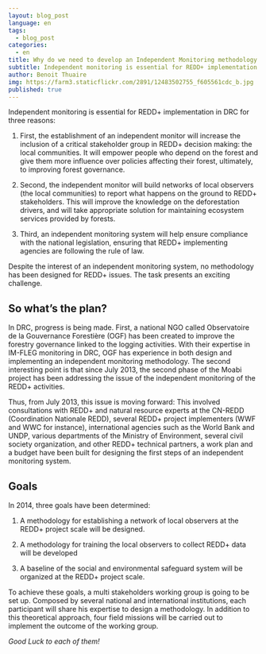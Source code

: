 ```yaml
---
layout: blog_post
language: en
tags:
  - blog_post
categories:
  - en
title: Why do we need to develop an Independent Monitoring methodology for REDD+?
subtitle: Independent monitoring is essential for REDD+ implementation in DRC.  Despite the interest of an independent monitoring system, no methodology has been designed for REDD+ issues. The task presents an exciting challenge.
author: Benoit Thuaire
img: https://farm3.staticflickr.com/2891/12483502755_f605561cdc_b.jpg
published: true
---
```

Independent monitoring is essential for REDD+ implementation in DRC for three reasons:

1. First, the establishment of an independent monitor will increase the inclusion of a critical stakeholder group in REDD+ decision making: the local communities. It will empower people who depend on the forest and give them more influence over policies affecting their forest, ultimately, to improving forest governance.

2. Second, the independent monitor will build networks of local observers (the local communities) to report what happens on the ground to REDD+ stakeholders. This will improve the knowledge on the deforestation drivers, and will take appropriate solution for maintaining ecosystem services provided by forests.

3. Third, an independent monitoring system will help ensure compliance with the national legislation, ensuring that REDD+ implementing agencies are following the rule of law.

Despite the interest of an independent monitoring system, no methodology has been designed for REDD+ issues. The task presents an exciting challenge.


## So what’s the plan?

In DRC, progress is being made. First, a national NGO called Observatoire de la Gouvernance Forestière (OGF) has been created to improve the forestry governance linked to the logging activities. With their expertise in IM-FLEG monitoring in DRC, OGF has experience in both design and implementing an independent monitoring methodology. The second interesting point is that since July 2013, the second phase of the Moabi project has been addressing the issue of the independent monitoring of the REDD+ activities.

Thus, from July 2013, this issue is moving forward: This involved consultations with REDD+ and natural resource experts at the CN-REDD (Coordination Nationale REDD), several REDD+ project implementers (WWF and WWC for instance), international agencies such as the World Bank and UNDP, various departments of the Ministry of Environment, several civil society organization, and other REDD+ technical partners, a work plan and a budget have been built for designing the first steps of an independent monitoring system.


## Goals

In 2014, three goals have been determined:

1. A methodology for establishing a network of local observers at the REDD+ project scale will be designed.

2. A methodology for training the local observers to collect REDD+ data will be developed

3. A baseline of the social and environmental safeguard system will be organized at the REDD+ project scale.


To achieve these goals, a multi stakeholders working group is going to be set up. Composed by several national and international institutions, each participant will share his expertise to design a methodology. In addition to this theoretical approach, four field missions will be carried out to implement the outcome of the working group.

*Good Luck to each of them!*

